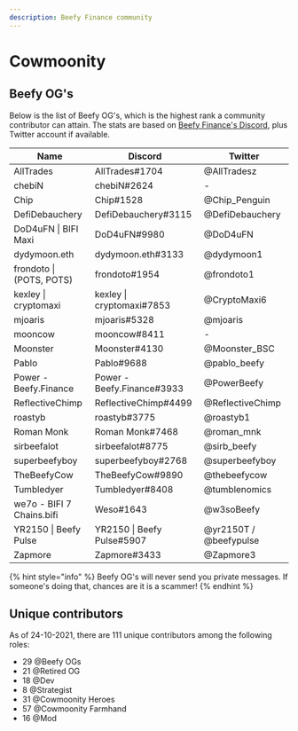 ```yaml
---
description: Beefy Finance community
---
```


# Cowmoonity

## Beefy OG's

Below is the list of Beefy OG's, which is the highest rank a community contributor can attain. The stats are based on [Beefy Finance's Discord](https://discord.gg/yq8wfHd), plus Twitter account if available.

| Name                      | Discord                    | Twitter                |
| ------------------------- | -------------------------- | ---------------------- |
| AllTrades                 | AllTrades#1704             | @AllTradesz            |
| chebiN                    | chebiN#2624                | -                      |
| Chip                      | Chip#1528                  | @Chip\_Penguin         |
| DefiDebauchery            | DefiDebauchery#3115        | @DefiDebauchery        |
| DoD4uFN \| BIFI Maxi      | DoD4uFN#9980               | @DoD4uFN               |
| dydymoon.eth              | dydymoon.eth#3133          | @dydymoon1             |
| frondoto \| (POTS, POTS)  | frondoto#1954              | @frondoto1             |
| kexley \| cryptomaxi      | kexley \| cryptomaxi#7853  | @CryptoMaxi6           |
| mjoaris                   | mjoaris#5328               | @mjoaris               |
| mooncow                   | mooncow#8411               | -                      |
| Moonster                  | Moonster#4130              | @Moonster\_BSC         |
| Pablo                     | Pablo#9688                 | @pablo\_beefy          |
| Power - Beefy.Finance     | Power - Beefy.Finance#3933 | @PowerBeefy            |
| ReflectiveChimp           | ReflectiveChimp#4499       | @ReflectiveChimp       |
| roastyb                   | roastyb#3775               | @roastyb1              |
| Roman Monk                | Roman Monk#7468            | @roman\_mnk            |
| sirbeefalot               | sirbeefalot#8775           | @sirb\_beefy           |
| superbeefyboy             | superbeefyboy#2768         | @superbeefyboy         |
| TheBeefyCow               | TheBeefyCow#9890           | @thebeefycow           |
| Tumbledyer                | Tumbledyer#8408            | @tumblenomics          |
| we7o - BIFI 7 Chains.bifi | Weso#1643                  | @w3soBeefy             |
| YR2150 \| Beefy Pulse     | YR2150 \| Beefy Pulse#5907 | @yr2150T / @beefypulse |
| Zapmore                   | Zapmore#3433               | @Zapmore3              |

{% hint style="info" %}
Beefy OG's will never send you private messages. If someone's doing that, chances are it is a scammer!
{% endhint %}

## Unique contributors

As of 24-10-2021, there are 111 unique contributors among the following roles:

* 29 @Beefy OGs
* 21 @Retired OG
* 18 @Dev
* 8 @Strategist
* 31 @Cowmoonity Heroes
* 57 @Cowmoonity Farmhand
* 16 @Mod
